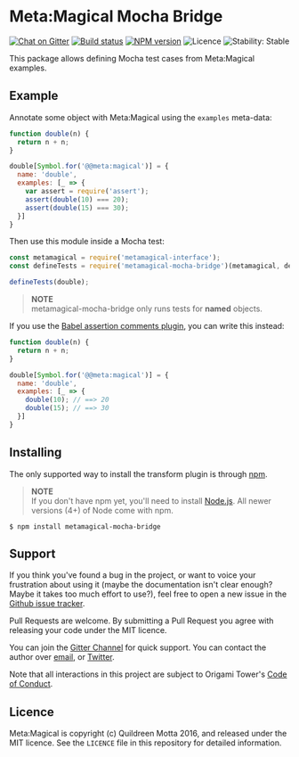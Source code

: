 # Meta:Magical Mocha Bridge

[![Chat on Gitter](https://img.shields.io/gitter/room/origamitower/discussion.svg?style=flat-square)](https://gitter.im/origamitower/discussion) 
[![Build status](https://img.shields.io/travis/origamitower/metamagical/master.svg?style=flat-square)](https://travis-ci.org/origamitower/metamagical) 
[![NPM version](https://img.shields.io/npm/v/metamagical-mocha-bridge.svg?style=flat-square)](https://npmjs.org/package/metamagical-mocha-bridge)
![Licence](https://img.shields.io/npm/l/metamagical-mocha-bridge.svg?style=flat-square&label=licence)
![Stability: Stable](https://img.shields.io/badge/stability-experimental-orange.svg?style=flat-square)

This package allows defining Mocha test cases from Meta:Magical examples.


## Example

Annotate some object with Meta:Magical using the `examples` meta-data:

```js
function double(n) {
  return n + n;
}

double[Symbol.for('@@meta:magical')] = {
  name: 'double',
  examples: [_ => {
    var assert = require('assert');
    assert(double(10) === 20);
    assert(double(15) === 30);
  }]
}
```

Then use this module inside a Mocha test:

```js
const metamagical = require('metamagical-interface');
const defineTests = require('metamagical-mocha-bridge')(metamagical, describe, it);

defineTests(double);
```

> **NOTE**  
> metamagical-mocha-bridge only runs tests for **named** objects.

If you use the [Babel assertion comments plugin](../babel-plugin-assertion-comments), you can write this instead:

```js
function double(n) {
  return n + n;
}

double[Symbol.for('@@meta:magical')] = {
  name: 'double',
  examples: [_ => {
    double(10); // ==> 20
    double(15); // ==> 30
  }]
}
```



## Installing

The only supported way to install the transform plugin is through [npm][].

> **NOTE**  
> If you don't have npm yet, you'll need to install [Node.js][]. All newer
> versions (4+) of Node come with npm.

```shell
$ npm install metamagical-mocha-bridge
```

[npm]: https://www.npmjs.com/
[Node.js]: nodejs.org


## Support

If you think you've found a bug in the project, or want to voice your
frustration about using it (maybe the documentation isn't clear enough? Maybe
it takes too much effort to use?), feel free to open a new issue in the
[Github issue tracker](https://github.com/origamitower/metamagical/issues).

Pull Requests are welcome. By submitting a Pull Request you agree with releasing
your code under the MIT licence.

You can join the [Gitter Channel](https://gitter.im/origamitower/discussion) for quick support.
You can contact the author over [email](mailto:queen@robotlolita.me), or
[Twitter](https://twitter.com/robotlolita).

Note that all interactions in this project are subject to Origami Tower's
[Code of Conduct](https://github.com/origamitower/metamagical/blob/master/CODE_OF_CONDUCT.md).


## Licence

Meta:Magical is copyright (c) Quildreen Motta 2016, and released under the MIT licence. See the `LICENCE` file in this repository for detailed information.
